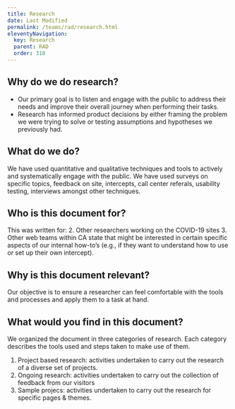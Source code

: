 ```yaml
---
title: Research 
date: Last Modified 
permalink: /teams/rad/research.html
eleventyNavigation:
  key: Research
  parent: RAD
  order: 310
---
```



## Why do we do research?
- Our primary goal is to listen and engage with the public to address their needs and improve their overall journey when performing their tasks. 
- Research has informed product decisions by either framing the problem we were trying to solve or testing assumptions and hypotheses we previously had. 

## What do we do?
We have used quantitative and qualitative techniques and tools to actively and systematically engage with the public.
We have used surveys on specific topics, feedback on site, intercepts, call center referals, usability testing, interviews amongst other techniques. 

## Who is this document for?
This was written for:
2. Other researchers working on the COVID-19 sites
3. Other web teams within CA state that might be interested in certain specific aspects of our internal how-to’s (e.g., if they want to understand how to use or set up their own intercept).

##  Why is this document relevant?
Our objective is to ensure a researcher can feel comfortable with the tools and processes and apply them to a task at hand.

## What would you find in this document?
We organized the document in three categories of research. Each category describes the tools used and steps taken to make use of them.
1.  Project based research: activities undertaken to carry out the research of a diverse set of projects.
2.  Ongoing research: activities undertaken to carry out the collection of feedback from our visitors 
3.  Sample projecs: activities undertaken to carry out the research for specific pages & themes.




